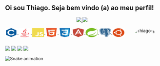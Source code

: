 ## Oi sou Thiago. Seja bem vindo (a) ao meu perfil!
<div align="center">
  <a href="https://github.com/thiagosant">
  <img height="180em" src="https://github-readme-stats.vercel.app/api?username=thiagosant&show_icons=true&theme=cobalt&include_all_commits=true&count_private=true"/>
  <img height="180em" src="https://github-readme-stats.vercel.app/api/top-langs/?username=thiagosant&layout=compact&langs_count=7&theme=cobalt"/>
</div>
<div style="display: inline_block"><br>
  <img align="center" alt="Thiago-C" height="30" width="40" src="https://github.com/devicons/devicon/blob/master/icons/c/c-plain.svg">
  <img align="center" alt="Thiago-Java" height="30" width="40" src="https://github.com/devicons/devicon/blob/master/icons/java/java-plain.svg">
  <img align="center" alt="Thiago-Js" height="30" width="40" src="https://raw.githubusercontent.com/devicons/devicon/master/icons/javascript/javascript-plain.svg">
  <img align="center" alt="Thiago-HTML" height="30" width="40" src="https://raw.githubusercontent.com/devicons/devicon/master/icons/html5/html5-original.svg">
  <img align="center" alt="Thiago-CSS" height="30" width="40" src="https://raw.githubusercontent.com/devicons/devicon/master/icons/css3/css3-original.svg">
  <img align="center" alt="Thiago-Angular" height="30" width="40" src="https://github.com/devicons/devicon/blob/master/icons/angularjs/angularjs-plain.svg">
  <img align="center" alt="Thiago-Spring" height="30" width="40" src="https://github.com/devicons/devicon/blob/master/icons/spring/spring-original.svg">
  <img align="center" alt="Thiago-Postgresql" height="30" width="40" src="https://github.com/devicons/devicon/blob/master/icons/postgresql/postgresql-plain.svg">
  <img align="center" alt="Thiago-Ubuntu" height="30" width="40" src="https://github.com/devicons/devicon/blob/master/icons/ubuntu/ubuntu-plain.svg">
  <img align="right" alt="Thiago-pic" height="150" style="border-radius:50px;" src="https://avatars.githubusercontent.com/u/14009479?v=4">
</div>
  
  ##
 
<div> 
  <a href="https://www.youtube.com/channel/UCeSbLRtHWt2aIwaoaDQ_Szg" target="_blank"><img src="https://img.shields.io/badge/YouTube-FF0000?style=for-the-badge&logo=youtube&logoColor=white" target="_blank"></a>
  <a href="https://instagram.com/_santm" target="_blank"><img src="https://img.shields.io/badge/-Instagram-%23E4405F?style=for-the-badge&logo=instagram&logoColor=white" target="_blank"></a>
 	<a href="https://www.twitch.tv/sant_" target="_blank"><img src="https://img.shields.io/badge/Twitch-9146FF?style=for-the-badge&logo=twitch&logoColor=white" target="_blank"></a>
  <a href="https://www.linkedin.com/in/thiagosantiagomelo/" target="_blank"><img src="https://img.shields.io/badge/-LinkedIn-%230077B5?style=for-the-badge&logo=linkedin&logoColor=white" target="_blank"></a> 
 
  ![Snake animation](https://github.com/thiagosant/thiagosant/blob/output/github-contribution-grid-snake.svg)
 
</div>



<!--
**thiagosant/thiagosant** is a ✨ _special_ ✨ repository because its `README.md` (this file) appears on your GitHub profile.

Here are some ideas to get you started:

- 🔭 I’m currently working on ...
- 🌱 I’m currently learning ...
- 👯 I’m looking to collaborate on ...
- 🤔 I’m looking for help with ...
- 💬 Ask me about ...
- 📫 How to reach me: ...
- 😄 Pronouns: ...
- ⚡ Fun fact: ...
-->
